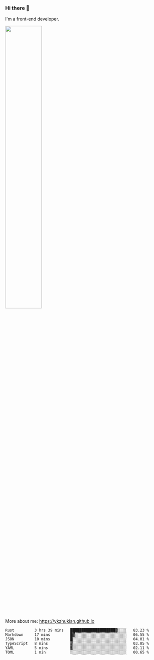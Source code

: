### Hi there 👋

I'm a front-end developer.

[<img width="48%" src="https://github-readme-stats.vercel.app/api?username=ykzhukian&show_icons=true&theme=dracula">](https://github.com/anuraghazra/github-readme-stats)

More about me: 
https://ykzhukian.github.io

<!--START_SECTION:waka-->

```text
Rust         3 hrs 39 mins   ████████████████████▓░░░░   83.23 %
Markdown     17 mins         █▓░░░░░░░░░░░░░░░░░░░░░░░   06.55 %
JSON         10 mins         █░░░░░░░░░░░░░░░░░░░░░░░░   04.01 %
TypeScript   8 mins          ▓░░░░░░░░░░░░░░░░░░░░░░░░   03.05 %
YAML         5 mins          ▓░░░░░░░░░░░░░░░░░░░░░░░░   02.11 %
TOML         1 min           ░░░░░░░░░░░░░░░░░░░░░░░░░   00.65 %
```

<!--END_SECTION:waka-->
